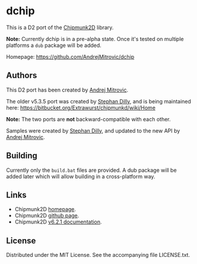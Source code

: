 # dchip

This is a D2 port of the [Chipmunk2D](http://chipmunk2d.net/) library.

**Note:** Currently dchip is in a pre-alpha state.
Once it's tested on multiple platforms a `dub` package will be added.

Homepage: https://github.com/AndrejMitrovic/dchip

## Authors

This D2 port has been created by [Andrej Mitrovic].

The older v5.3.5 port was created by [Stephan Dilly],
and is being maintained here: https://bitbucket.org/Extrawurst/chipmunkd/wiki/Home

**Note:** The two ports are **not** backward-compatible with each other.

Samples were created by [Stephan Dilly], and updated to the new API by [Andrej Mitrovic].

[Stephan Dilly]: http://www.extrawurst.org
[Andrej Mitrovic]: https://github.com/AndrejMitrovic

## Building

Currently only the `build.bat` files are provided. A dub package will be added later
which will allow building in a cross-platform way.

## Links

- Chipmunk2D [homepage](http://chipmunk2d.net/).
- Chipmunk2D [github page](https://github.com/slembcke/Chipmunk2D).
- Chipmunk2D [v6.2.1 documentation](http://chipmunk-physics.net/release/Chipmunk-6.x/Chipmunk-6.2.1-Docs/).

## License

Distributed under the MIT License. See the accompanying file LICENSE.txt.
